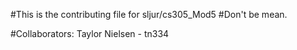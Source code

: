 #This is the contributing file for sljur/cs305_Mod5
#Don't be mean. 


#Collaborators: Taylor Nielsen - tn334
